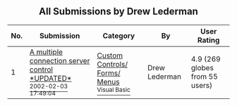 ﻿<div align="center">

## All Submissions by Drew Lederman

</div>

No.  | Submission | Category | By   | User Rating
---- | ---------- | -------- | ---- | -----------
1 | [A multiple connection server control \*UPDATED\*<br /><sup>2002-02-03 17:49:04</sup>](https://github.com/Planet-Source-Code/drew-lederman-a-multiple-connection-server-control-updated__1-12569) | [Custom Controls/ Forms/  Menus<br /><sup>Visual Basic</sup>](../ByCategory/custom-controls-forms-menus__1-4.md) | Drew Lederman | 4.9 (269 globes from 55 users)

